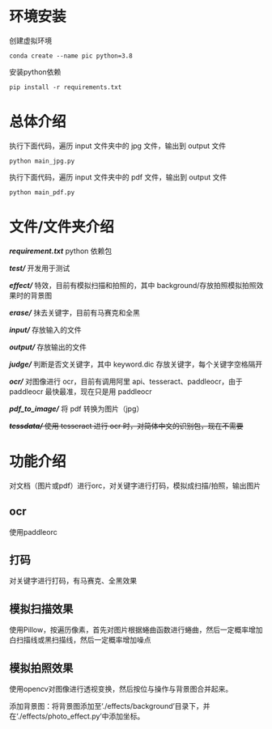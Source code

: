 # 环境安装
创建虚拟环境
```
conda create --name pic python=3.8
```
安装python依赖
```
pip install -r requirements.txt
```
# 总体介绍

执行下面代码，遍历 input 文件夹中的 jpg 文件，输出到 output 文件

```
python main_jpg.py
```

执行下面代码，遍历 input 文件夹中的 pdf 文件，输出到 output 文件

```
python main_pdf.py
```

# 文件/文件夹介绍

**_requirement.txt_** python 依赖包

**_test/_** 开发用于测试

**_effect/_** 特效，目前有模拟扫描和拍照的，其中 background/存放拍照模拟拍照效果时的背景图

**_erase/_** 抹去关键字，目前有马赛克和全黑

**_input/_** 存放输入的文件

**_output/_** 存放输出的文件

**_judge/_** 判断是否文关键字，其中 keyword.dic 存放关键字，每个关键字空格隔开

**_ocr/_** 对图像进行 ocr，目前有调用阿里 api、tesseract、paddleocr，由于 paddleocr 最快最准，现在只是用 paddleocr

**_pdf_to_image/_** 将 pdf 转换为图片（jpg）

~~**_tessdata/_** 使用 tesseract 进行 ocr 时，对简体中文的识别包，现在不需要~~

# 功能介绍
对文档（图片或pdf）进行orc，对关键字进行打码，模拟成扫描/拍照，输出图片

## ocr
使用paddleorc
## 打码
对关键字进行打码，有马赛克、全黑效果
## 模拟扫描效果
使用Pillow，按遍历像素，首先对图片根据蜷曲函数进行蜷曲，然后一定概率增加白扫描线或黑扫描线，然后一定概率增加噪点
## 模拟拍照效果
使用opencv对图像进行透视变换，然后按位与操作与背景图合并起来。

添加背景图：将背景图添加至‘./effects/background’目录下，并在‘./effects/photo_effect.py’中添加坐标。